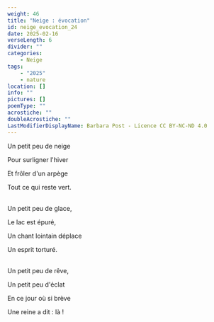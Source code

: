 ```yaml
---
weight: 46
title: "Neige : évocation"
id: neige_evocation_24
date: 2025-02-16
verseLength: 6
divider: ""
categories:
    - Neige
tags:
    - "2025"
    - nature
location: []
info: ""
pictures: []
poemType: ""
acrostiche: ""
doubleAcrostiche: ""
LastModifierDisplayName: Barbara Post - Licence CC BY-NC-ND 4.0
---
```

Un petit peu de neige

Pour surligner l'hiver

Et frôler d'un arpège

Tout ce qui reste vert.

 \
Un petit peu de glace,

Le lac est épuré,

Un chant lointain déplace

Un esprit torturé.

 \
Un petit peu de rêve,

Un petit peu d'éclat

En ce jour où si brève

Une reine a dit : là !